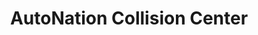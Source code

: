 ---
title: "AutoNation Collision Center"
url: /dallas/autonation-collision-center/
shop: Autowerkstatt
---